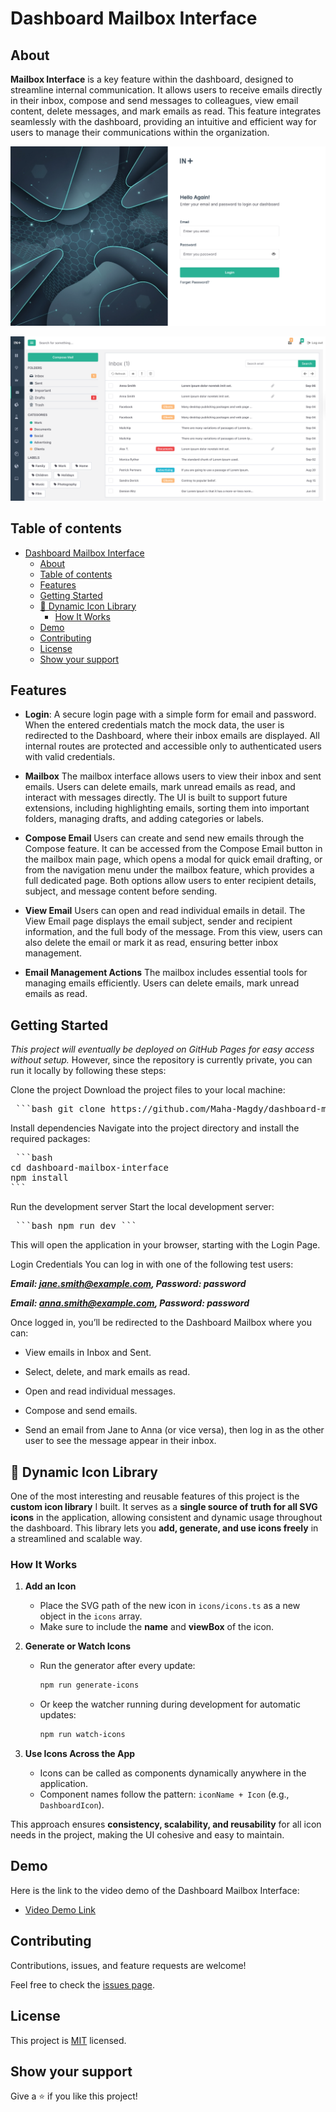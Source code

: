 <a name="dashboard-mailbox-interface"></a>
# Dashboard Mailbox Interface

<a name="about"></a>

## About

**Mailbox Interface** is a key feature within the dashboard, designed to streamline internal communication. It allows users to receive emails directly in their inbox, compose and send messages to colleagues, view email content, delete messages, and mark emails as read. This feature integrates seamlessly with the dashboard, providing an intuitive and efficient way for users to manage their communications within the organization.

![screenshot](./app_screenshot_1.png)

![screenshot](./app_screenshot_2.png)

## Table of contents

- [Dashboard Mailbox Interface](#dashboard-mailbox-interface)
  - [About](#about)
  - [Table of contents](#table-of-contents)
  - [Features](#features)
  - [Getting Started](#getting-started)
  - [🎨 Dynamic Icon Library](#-dynamic-icon-library)
    - [How It Works](#how-it-works)
  - [Demo](#demo)
  - [Contributing](#contributing)
  - [License](#license)
  - [Show your support](#show-your-support)

<a name="features"></a>

## Features

* **Login**: A secure login page with a simple form for email and password. When the entered credentials match the mock data, the user is redirected to the Dashboard, where their inbox emails are displayed. All internal routes are protected and accessible only to authenticated users with valid credentials.

* **Mailbox**
The mailbox interface allows users to view their inbox and sent emails. Users can delete emails, mark unread emails as read, and interact with messages directly. The UI is built to support future extensions, including highlighting emails, sorting them into important folders, managing drafts, and adding categories or labels.

* **Compose Email**
Users can create and send new emails through the Compose feature. It can be accessed from the Compose Email button in the mailbox main page, which opens a modal for quick email drafting, or from the navigation menu under the mailbox feature, which provides a full dedicated page. Both options allow users to enter recipient details, subject, and message content before sending.

* **View Email**
Users can open and read individual emails in detail. The View Email page displays the email subject, sender and recipient information, and the full body of the message. From this view, users can also delete the email or mark it as read, ensuring better inbox management.

* **Email Management Actions**
The mailbox includes essential tools for managing emails efficiently. Users can delete emails, mark unread emails as read.

<a name="getting_started"></a>

## Getting Started

_This project will eventually be deployed on GitHub Pages for easy access without setup._ However, since the repository is currently private, you can run it locally by following these steps:

Clone the project
Download the project files to your local machine:

<pre> ```bash git clone https://github.com/Maha-Magdy/dashboard-mailbox-interface.git ``` </pre>

Install dependencies
Navigate into the project directory and install the required packages:

<pre> ```bash
cd dashboard-mailbox-interface
npm install
``` </pre>


Run the development server
Start the local development server:

<pre> ```bash npm run dev ``` </pre>


This will open the application in your browser, starting with the Login Page.

Login Credentials
You can log in with one of the following test users:

***Email: jane.smith@example.com, Password: password***

***Email: anna.smith@example.com, Password: password***

Once logged in, you’ll be redirected to the Dashboard Mailbox where you can:

- View emails in Inbox and Sent.

- Select, delete, and mark emails as read.

- Open and read individual messages.

- Compose and send emails.

- Send an email from Jane to Anna (or vice versa), then log in as the other user to see the message appear in their inbox.

<a name="dynamic-icon-library"></a>

## 🎨 Dynamic Icon Library

One of the most interesting and reusable features of this project is the **custom icon library** I built. It serves as a **single source of truth for all SVG icons** in the application, allowing consistent and dynamic usage throughout the dashboard. This library lets you **add, generate, and use icons freely** in a streamlined and scalable way.

### How It Works

1. **Add an Icon**  
   - Place the SVG path of the new icon in `icons/icons.ts` as a new object in the `icons` array.  
   - Make sure to include the **name** and **viewBox** of the icon.

2. **Generate or Watch Icons**  
   - Run the generator after every update:  
     ```bash
     npm run generate-icons
     ```  
   - Or keep the watcher running during development for automatic updates:  
     ```bash
     npm run watch-icons
     ```  

3. **Use Icons Across the App**  
   - Icons can be called as components dynamically anywhere in the application.  
   - Component names follow the pattern: `iconName + Icon` (e.g., `DashboardIcon`).

This approach ensures **consistency, scalability, and reusability** for all icon needs in the project, making the UI cohesive and easy to maintain.

<a name="demo"></a>

## Demo

Here is the link to the video demo of the Dashboard Mailbox Interface:

- [Video Demo Link](https://www.loom.com/share/d74580279451417a932bd84df1d0ab49?sid=922fa814-33cc-41a3-8a14-7cc13d37f087)


<a name="contributing"></a>

## Contributing

Contributions, issues, and feature requests are welcome!

Feel free to check the [issues page](https://github.com/Maha-Magdy/dashboard-mailbox-interface/issues).

<a name="license"></a>

## License

This project is [MIT](./LICENSE) licensed.

## Show your support

Give a ⭐️ if you like this project!
